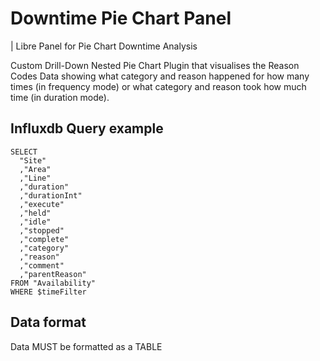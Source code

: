 # Downtime Pie Chart Panel

| Libre Panel for Pie Chart Downtime Analysis

Custom Drill-Down Nested Pie Chart Plugin that visualises the Reason Codes Data showing what category and reason happened for how many times (in frequency mode) or what category and reason took how much time (in duration mode).

## Influxdb Query example

```influxdb
SELECT
  "Site"
  ,"Area"
  ,"Line"
  ,"duration"
  ,"durationInt"
  ,"execute"
  ,"held"
  ,"idle"
  ,"stopped"
  ,"complete"
  ,"category"
  ,"reason"
  ,"comment"
  ,"parentReason"
FROM "Availability"
WHERE $timeFilter
```

## Data format

Data MUST be formatted as a TABLE